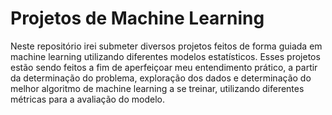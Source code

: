 # Projetos de Machine Learning
Neste repositório irei submeter diversos projetos feitos de forma guiada em machine learning utilizando diferentes modelos estatísticos. Esses projetos estão sendo feitos a fim de aperfeiçoar meu entendimento prático, a partir da determinação do problema, exploração dos dados e determinação do melhor algoritmo de machine learning a se treinar, utilizando diferentes métricas para a avaliação do modelo.
